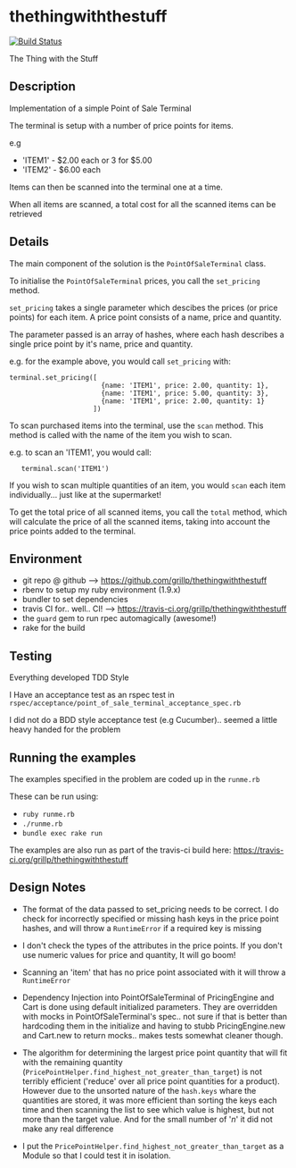 thethingwiththestuff
====================

[![Build Status](https://secure.travis-ci.org/grillp/thethingwiththestuff.png?branch=master)](https://travis-ci.org/grillp/thethingwiththestuff)

The Thing with the Stuff

Description
-----------

Implementation of a simple Point of Sale Terminal

The terminal is setup with a number of price points for items.

e.g

* 'ITEM1' - $2.00 each or 3 for $5.00
* 'ITEM2' - $6.00 each

Items can then be scanned into the terminal one at a time.

When all items are scanned, a total cost for all the scanned items can be retrieved

Details
-------

The main component of the solution is the `PointOfSaleTerminal` class.

To initialise the `PointOfSaleTerminal` prices, you call the `set_pricing` method.

`set_pricing` takes a single parameter which descibes the prices (or price points) for each item. A price point consists of a name, price and quantity.

The parameter passed is an array of hashes, where each hash describes a single price point by it's name, price and quantity.

e.g. for the example above, you would call `set_pricing` with:

```
terminal.set_pricing([
                       {name: 'ITEM1', price: 2.00, quantity: 1},
                       {name: 'ITEM1', price: 5.00, quantity: 3},
                       {name: 'ITEM1', price: 2.00, quantity: 1}
                     ])
```

To scan purchased items into the terminal, use the `scan` method. This method is called with the name of the item you wish to scan.

e.g. to scan an 'ITEM1', you would call:
```
   terminal.scan('ITEM1')
```
If you wish to scan multiple quantities of an item, you would `scan` each item individually... just like at the supermarket!

To get the total price of all scanned items, you call the `total` method, which will calculate the price of all the scanned items, taking into account the price points added to the terminal.

Environment
-----------
* git repo @ github --> <https://github.com/grillp/thethingwiththestuff>
* rbenv to setup my ruby environment (1.9.x)
* bundler to set dependencies
* travis CI for.. well.. CI! --> <https://travis-ci.org/grillp/thethingwiththestuff>
* the `guard` gem to run rpec automagically (awesome!)
* rake for the build

Testing
-------

Everything developed TDD Style

I Have an acceptance test as an rspec test in `rspec/acceptance/point_of_sale_terminal_acceptance_spec.rb`

I did not do a BDD style acceptance test (e.g Cucumber).. seemed a little heavy handed for the problem

Running the examples
--------------------

The examples specified in the problem are coded up in the `runme.rb`

These can be run using:

* `ruby runme.rb`
* `./runme.rb`
* `bundle exec rake run`

The examples are also run as part of the travis-ci build here: <https://travis-ci.org/grillp/thethingwiththestuff>

Design Notes
------------

* The format of the data passed to set_pricing needs to be correct. I do check for incorrectly specified or missing hash keys in the price point hashes, and will throw a  `RuntimeError` if a required key is missing

* I don't check the types of the attributes in the price points. If you don't use numeric values for price and quantity, It will go boom!

* Scanning an 'item' that has no price point associated with it will throw a `RuntimeError`

* Dependency Injection into PointOfSaleTerminal of PricingEngine and Cart is done using default initialized parameters. They are overridden with mocks in PointOfSaleTerminal's spec..  not sure if that is better than hardcoding them in the initialize and having to stubb PricingEngine.new and Cart.new to return mocks.. makes tests somewhat cleaner though.

* The algorithm for determining the largest price point quantity that will fit with the remaining quantity (`PricePointHelper.find_highest_not_greater_than_target`) is not terribly efficient ('reduce' over all price point quantities for a product). However due to the unsorted nature of the `hash.keys` whare the quantities are stored, it was more efficient than sorting the keys each time and then scanning the list to see which value is highest, but not more than the target value. And for the small number of '*n*' it did not make any real difference

* I put the `PricePointHelper.find_highest_not_greater_than_target` as a Module so that I could test it in isolation.
